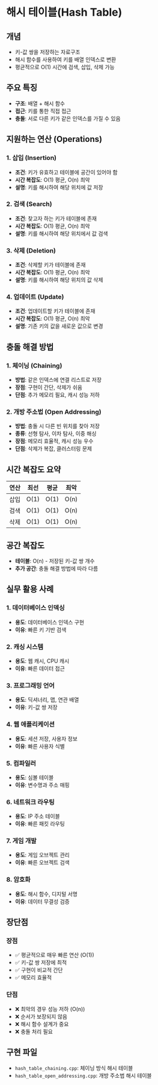 # 해시 테이블(Hash Table)

## 개념
- 키-값 쌍을 저장하는 자료구조
- 해시 함수를 사용하여 키를 배열 인덱스로 변환
- 평균적으로 O(1) 시간에 검색, 삽입, 삭제 가능

## 주요 특징
- **구조**: 배열 + 해시 함수
- **접근**: 키를 통한 직접 접근
- **충돌**: 서로 다른 키가 같은 인덱스를 가질 수 있음

## 지원하는 연산 (Operations)

### 1. 삽입 (Insertion)
- **조건**: 키가 유효하고 테이블에 공간이 있어야 함
- **시간 복잡도**: O(1) 평균, O(n) 최악
- **설명**: 키를 해시하여 해당 위치에 값 저장

### 2. 검색 (Search)
- **조건**: 찾고자 하는 키가 테이블에 존재
- **시간 복잡도**: O(1) 평균, O(n) 최악
- **설명**: 키를 해시하여 해당 위치에서 값 검색

### 3. 삭제 (Deletion)
- **조건**: 삭제할 키가 테이블에 존재
- **시간 복잡도**: O(1) 평균, O(n) 최악
- **설명**: 키를 해시하여 해당 위치의 값 삭제

### 4. 업데이트 (Update)
- **조건**: 업데이트할 키가 테이블에 존재
- **시간 복잡도**: O(1) 평균, O(n) 최악
- **설명**: 기존 키의 값을 새로운 값으로 변경

## 충돌 해결 방법

### 1. 체이닝 (Chaining)
- **방법**: 같은 인덱스에 연결 리스트로 저장
- **장점**: 구현이 간단, 삭제가 쉬움
- **단점**: 추가 메모리 필요, 캐시 성능 저하

### 2. 개방 주소법 (Open Addressing)
- **방법**: 충돌 시 다른 빈 위치를 찾아 저장
- **종류**: 선형 탐사, 이차 탐사, 이중 해싱
- **장점**: 메모리 효율적, 캐시 성능 우수
- **단점**: 삭제가 복잡, 클러스터링 문제

## 시간 복잡도 요약
| 연산 | 최선 | 평균 | 최악 |
|------|------|------|------|
| 삽입 | O(1) | O(1) | O(n) |
| 검색 | O(1) | O(1) | O(n) |
| 삭제 | O(1) | O(1) | O(n) |

## 공간 복잡도
- **테이블**: O(n) - 저장된 키-값 쌍 개수
- **추가 공간**: 충돌 해결 방법에 따라 다름

## 실무 활용 사례

### 1. 데이터베이스 인덱싱
- **용도**: 데이터베이스 인덱스 구현
- **이유**: 빠른 키 기반 검색

### 2. 캐싱 시스템
- **용도**: 웹 캐시, CPU 캐시
- **이유**: 빠른 데이터 접근

### 3. 프로그래밍 언어
- **용도**: 딕셔너리, 맵, 연관 배열
- **이유**: 키-값 쌍 저장

### 4. 웹 애플리케이션
- **용도**: 세션 저장, 사용자 정보
- **이유**: 빠른 사용자 식별

### 5. 컴파일러
- **용도**: 심볼 테이블
- **이유**: 변수명과 주소 매핑

### 6. 네트워크 라우팅
- **용도**: IP 주소 테이블
- **이유**: 빠른 패킷 라우팅

### 7. 게임 개발
- **용도**: 게임 오브젝트 관리
- **이유**: 빠른 오브젝트 검색

### 8. 암호화
- **용도**: 해시 함수, 디지털 서명
- **이유**: 데이터 무결성 검증

## 장단점

### 장점
- ✅ 평균적으로 매우 빠른 연산 (O(1))
- ✅ 키-값 쌍 저장에 최적
- ✅ 구현이 비교적 간단
- ✅ 메모리 효율적

### 단점
- ❌ 최악의 경우 성능 저하 (O(n))
- ❌ 순서가 보장되지 않음
- ❌ 해시 함수 설계가 중요
- ❌ 충돌 처리 필요

## 구현 파일
- `hash_table_chaining.cpp`: 체이닝 방식 해시 테이블
- `hash_table_open_addressing.cpp`: 개방 주소법 해시 테이블 